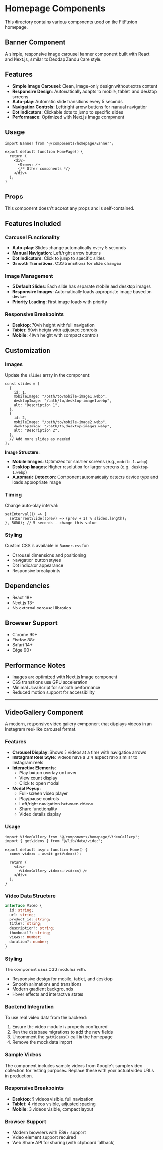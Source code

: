# Homepage Components

This directory contains various components used on the FitFusion homepage.

## Banner Component

A simple, responsive image carousel banner component built with React and Next.js, similar to Deodap Zandu Care style.

## Features

- **Simple Image Carousel**: Clean, image-only design without extra content
- **Responsive Design**: Automatically adapts to mobile, tablet, and desktop screens
- **Auto-play**: Automatic slide transitions every 5 seconds
- **Navigation Controls**: Left/right arrow buttons for manual navigation
- **Dot Indicators**: Clickable dots to jump to specific slides
- **Performance**: Optimized with Next.js Image component

## Usage

```tsx
import Banner from "@/components/homepage/Banner";

export default function HomePage() {
  return (
    <div>
      <Banner />
      {/* Other components */}
    </div>
  );
}
```

## Props

This component doesn't accept any props and is self-contained.

## Features Included

### Carousel Functionality

- **Auto-play**: Slides change automatically every 5 seconds
- **Manual Navigation**: Left/right arrow buttons
- **Dot Indicators**: Click to jump to specific slides
- **Smooth Transitions**: CSS transitions for slide changes

### Image Management

- **5 Default Slides**: Each slide has separate mobile and desktop images
- **Responsive Images**: Automatically loads appropriate image based on device
- **Priority Loading**: First image loads with priority

### Responsive Breakpoints

- **Desktop**: 70vh height with full navigation
- **Tablet**: 50vh height with adjusted controls
- **Mobile**: 40vh height with compact controls

## Customization

### Images

Update the `slides` array in the component:

```tsx
const slides = [
  {
    id: 1,
    mobileImage: "/path/to/mobile-image1.webp",
    desktopImage: "/path/to/desktop-image1.webp",
    alt: "Description 1",
  },
  {
    id: 2,
    mobileImage: "/path/to/mobile-image2.webp",
    desktopImage: "/path/to/desktop-image2.webp",
    alt: "Description 2",
  },
  // Add more slides as needed
];
```

**Image Structure:**

- **Mobile Images**: Optimized for smaller screens (e.g., `mobile-1.webp`)
- **Desktop Images**: Higher resolution for larger screens (e.g., `desktop-1.webp`)
- **Automatic Detection**: Component automatically detects device type and loads appropriate image

### Timing

Change auto-play interval:

```tsx
setInterval(() => {
  setCurrentSlide((prev) => (prev + 1) % slides.length);
}, 5000); // 5 seconds - change this value
```

### Styling

Custom CSS is available in `Banner.css` for:

- Carousel dimensions and positioning
- Navigation button styles
- Dot indicator appearance
- Responsive breakpoints

## Dependencies

- React 18+
- Next.js 13+
- No external carousel libraries

## Browser Support

- Chrome 90+
- Firefox 88+
- Safari 14+
- Edge 90+

## Performance Notes

- Images are optimized with Next.js Image component
- CSS transitions use GPU acceleration
- Minimal JavaScript for smooth performance
- Reduced motion support for accessibility

---

## VideoGallery Component

A modern, responsive video gallery component that displays videos in an Instagram reel-like carousel format.

### Features

- **Carousel Display**: Shows 5 videos at a time with navigation arrows
- **Instagram Reel Style**: Videos have a 3:4 aspect ratio similar to Instagram reels
- **Interactive Elements**:
  - Play button overlay on hover
  - View count display
  - Click to open modal
- **Modal Popup**:
  - Full-screen video player
  - Play/pause controls
  - Left/right navigation between videos
  - Share functionality
  - Video details display

### Usage

```tsx
import VideoGallery from "@/components/homepage/VideoGallery";
import { getVideos } from "@/lib/data/video";

export default async function Home() {
  const videos = await getVideos();

  return (
    <div>
      <VideoGallery videos={videos} />
    </div>
  );
}
```

### Video Data Structure

```typescript
interface Video {
  id: string;
  url: string;
  product_id: string;
  title?: string;
  description?: string;
  thumbnail?: string;
  views?: number;
  duration?: number;
}
```

### Styling

The component uses CSS modules with:

- Responsive design for mobile, tablet, and desktop
- Smooth animations and transitions
- Modern gradient backgrounds
- Hover effects and interactive states

### Backend Integration

To use real video data from the backend:

1. Ensure the video module is properly configured
2. Run the database migrations to add the new fields
3. Uncomment the `getVideos()` call in the homepage
4. Remove the mock data import

### Sample Videos

The component includes sample videos from Google's sample video collection for testing purposes. Replace these with your actual video URLs in production.

### Responsive Breakpoints

- **Desktop**: 5 videos visible, full navigation
- **Tablet**: 4 videos visible, adjusted spacing
- **Mobile**: 3 videos visible, compact layout

### Browser Support

- Modern browsers with ES6+ support
- Video element support required
- Web Share API for sharing (with clipboard fallback)
